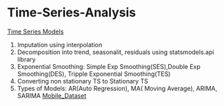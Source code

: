 # Time-Series-Analysis
[Time Series Models](https://github.com/AnureetKaurTiwana/Time-Series-Analysis/blob/main/Time%20Series%20Analysis%20%26%20Forecasting.pdf)

1. Imputation using interpolation
2. Decomposition into trend, seasonalit, residuals using statsmodels.api library
3. Exponential Smoothing: Simple Exp Smoothing(SES),Double Exp Smoothing(DES), Tripple Exponential Smoothing(TES)
4. Converting non stationary TS to Stationary TS
5. Types of Models: AR(Auto Regression), MA( Moving Average), ARIMA, SARIMA
  [Mobile_Dataset](https://github.com/AnureetKaurTiwana/Time-Series-Analysis/blob/main/mobilesales.xlsx)



